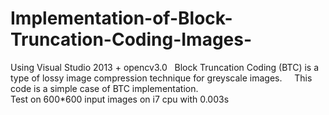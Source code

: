 # Implementation-of-Block-Truncation-Coding-Images-
Using Visual Studio 2013 + opencv3.0   
Block Truncation Coding (BTC) is a type of lossy image compression technique for greyscale images.      
This code is a simple case of BTC implementation.    
Test on 600*600 input images on i7 cpu with 0.003s     
